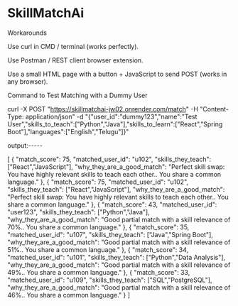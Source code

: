# SkillMatchAi



Workarounds

Use curl in CMD / terminal (works perfectly).

Use Postman / REST client browser extension.

Use a small HTML page with a button + JavaScript to send POST (works in any browser).




Command to Test Matching with a Dummy User

curl -X POST "https://skillmatchai-jw02.onrender.com/match" -H "Content-Type: application/json" -d "{\"user_id\":\"dummy123\",\"name\":\"Test User\",\"skills_to_teach\":[\"Python\",\"Java\"],\"skills_to_learn\":[\"React\",\"Spring Boot\"],\"languages\":[\"English\",\"Telugu\"]}"



output:-----


[
  {
    "match_score": 75,
    "matched_user_id": "u102",
    "skills_they_teach": ["React","JavaScript"],
    "why_they_are_a_good_match": "Perfect skill swap: You have highly relevant skills to teach each other.. You share a common language."
  },
  {
    "match_score": 75,
    "matched_user_id": "u102",
    "skills_they_teach": ["React","JavaScript"],
    "why_they_are_a_good_match": "Perfect skill swap: You have highly relevant skills to teach each other.. You share a common language."
  },
  {
    "match_score": 43,
    "matched_user_id": "user123",
    "skills_they_teach": ["Python","Java"],
    "why_they_are_a_good_match": "Good partial match with a skill relevance of 70%.. You share a common language."
  },
  {
    "match_score": 35,
    "matched_user_id": "u107",
    "skills_they_teach": ["Java","Spring Boot"],
    "why_they_are_a_good_match": "Good partial match with a skill relevance of 51%.. You share a common language."
  },
  {
    "match_score": 34,
    "matched_user_id": "u101",
    "skills_they_teach": ["Python","Data Analysis"],
    "why_they_are_a_good_match": "Good partial match with a skill relevance of 49%.. You share a common language."
  },
  {
    "match_score": 33,
    "matched_user_id": "u109",
    "skills_they_teach": ["SQL","PostgreSQL"],
    "why_they_are_a_good_match": "Good partial match with a skill relevance of 46%.. You share a common language."
  }
]
